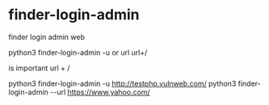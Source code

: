 # finder-login-admin
finder login admin web

python3 finder-login-admin -u or url url+/

is important   url + /

python3 finder-login-admin -u http://testphp.vulnweb.com/
python3 finder-login-admin --url https://www.yahoo.com/
